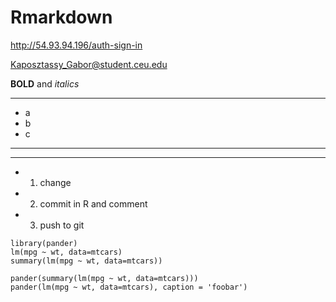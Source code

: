 # Rmarkdown

http://54.93.94.196/auth-sign-in

Kaposztassy_Gabor@student.ceu.edu

**BOLD** and *italics*

---
* a
* b
* c
---

---
* 1. change
* 2. commit in R and comment
* 3. push to git

```{r,echo=FALSE}
library(pander)
lm(mpg ~ wt, data=mtcars)
summary(lm(mpg ~ wt, data=mtcars))

pander(summary(lm(mpg ~ wt, data=mtcars)))
pander(lm(mpg ~ wt, data=mtcars), caption = 'foobar')

```
